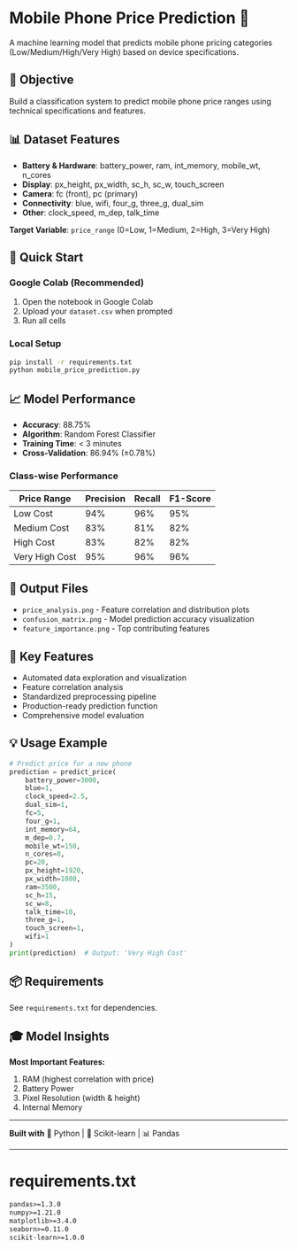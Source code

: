 # Mobile Phone Price Prediction 📱

A machine learning model that predicts mobile phone pricing categories (Low/Medium/High/Very High) based on device specifications.

## 🎯 Objective

Build a classification system to predict mobile phone price ranges using technical specifications and features.

## 📊 Dataset Features

- **Battery & Hardware**: battery_power, ram, int_memory, mobile_wt, n_cores
- **Display**: px_height, px_width, sc_h, sc_w, touch_screen
- **Camera**: fc (front), pc (primary)
- **Connectivity**: blue, wifi, four_g, three_g, dual_sim
- **Other**: clock_speed, m_dep, talk_time

**Target Variable**: `price_range` (0=Low, 1=Medium, 2=High, 3=Very High)

## 🚀 Quick Start

### Google Colab (Recommended)
1. Open the notebook in Google Colab
2. Upload your `dataset.csv` when prompted
3. Run all cells

### Local Setup
```bash
pip install -r requirements.txt
python mobile_price_prediction.py
```

## 📈 Model Performance

- **Accuracy**: 88.75%
- **Algorithm**: Random Forest Classifier
- **Training Time**: < 3 minutes
- **Cross-Validation**: 86.94% (±0.78%)

### Class-wise Performance
| Price Range | Precision | Recall | F1-Score |
|-------------|-----------|--------|----------|
| Low Cost | 94% | 96% | 95% |
| Medium Cost | 83% | 81% | 82% |
| High Cost | 83% | 82% | 82% |
| Very High Cost | 95% | 96% | 96% |

## 📁 Output Files

- `price_analysis.png` - Feature correlation and distribution plots
- `confusion_matrix.png` - Model prediction accuracy visualization
- `feature_importance.png` - Top contributing features

## 🔑 Key Features

- Automated data exploration and visualization
- Feature correlation analysis
- Standardized preprocessing pipeline
- Production-ready prediction function
- Comprehensive model evaluation

## 💡 Usage Example

```python
# Predict price for a new phone
prediction = predict_price(
    battery_power=3000,
    blue=1,
    clock_speed=2.5,
    dual_sim=1,
    fc=5,
    four_g=1,
    int_memory=64,
    m_dep=0.7,
    mobile_wt=150,
    n_cores=8,
    pc=20,
    px_height=1920,
    px_width=1080,
    ram=3500,
    sc_h=15,
    sc_w=8,
    talk_time=10,
    three_g=1,
    touch_screen=1,
    wifi=1
)
print(prediction)  # Output: 'Very High Cost'
```

## 📦 Requirements

See `requirements.txt` for dependencies.

## 🎓 Model Insights

**Most Important Features:**
1. RAM (highest correlation with price)
2. Battery Power
3. Pixel Resolution (width & height)
4. Internal Memory

---

**Built with** 🐍 Python | 🤖 Scikit-learn | 📊 Pandas

---

# requirements.txt

```txt
pandas>=1.3.0
numpy>=1.21.0
matplotlib>=3.4.0
seaborn>=0.11.0
scikit-learn>=1.0.0
```